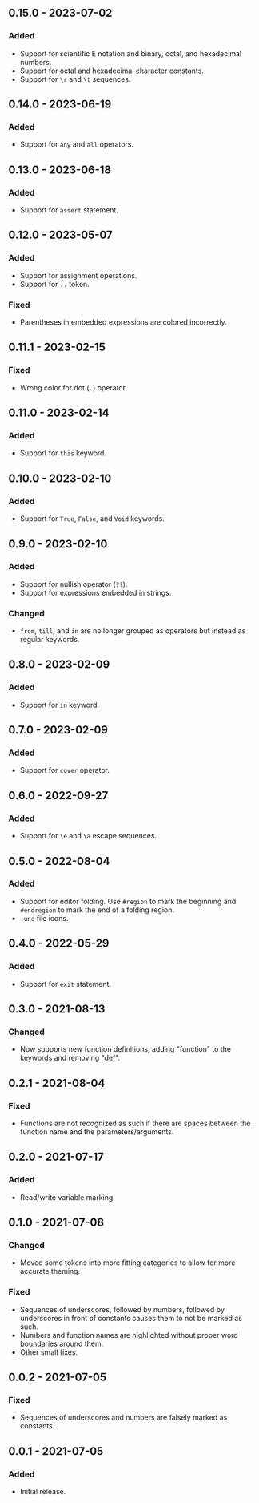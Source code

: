 ## 0.15.0 - 2023-07-02

### Added
- Support for scientific E notation and binary, octal, and hexadecimal numbers.
- Support for octal and hexadecimal character constants.
- Support for `\r` and `\t` sequences.

## 0.14.0 - 2023-06-19

### Added
- Support for `any` and `all` operators.

## 0.13.0 - 2023-06-18

### Added
- Support for `assert` statement.

## 0.12.0 - 2023-05-07

### Added
- Support for assignment operations.
- Support for `..` token.

### Fixed
- Parentheses in embedded expressions are colored incorrectly.

## 0.11.1 - 2023-02-15

### Fixed
- Wrong color for dot (`.`) operator.

## 0.11.0 - 2023-02-14

### Added
- Support for `this` keyword.

## 0.10.0 - 2023-02-10

### Added
- Support for `True`, `False`, and `Void` keywords.

## 0.9.0 - 2023-02-10

### Added
- Support for nullish operator (`??`).
- Support for expressions embedded in strings.

### Changed
- `from`, `till`, and `in` are no longer grouped as operators but instead as regular keywords.

## 0.8.0 - 2023-02-09

### Added
- Support for `in` keyword.

## 0.7.0 - 2023-02-09

### Added
- Support for `cover` operator.

## 0.6.0 - 2022-09-27

### Added
- Support for `\e` and `\a` escape sequences.

## 0.5.0 - 2022-08-04

### Added
- Support for editor folding. Use `#region` to mark the beginning and `#endregion` to mark the end of a folding region.
- `.une` file icons.

## 0.4.0 - 2022-05-29

### Added
- Support for `exit` statement.

## 0.3.0 - 2021-08-13

### Changed
- Now supports new function definitions, adding "function" to the keywords and removing "def".

## 0.2.1 - 2021-08-04

### Fixed
- Functions are not recognized as such if there are spaces between the function name and the parameters/arguments.

## 0.2.0 - 2021-07-17

### Added
- Read/write variable marking.

## 0.1.0 - 2021-07-08

### Changed
- Moved some tokens into more fitting categories to allow for more accurate theming.

### Fixed
- Sequences of underscores, followed by numbers, followed by underscores in front of constants causes them to not be marked as such.
- Numbers and function names are highlighted without proper word boundaries around them.
- Other small fixes.

## 0.0.2 - 2021-07-05

### Fixed
- Sequences of underscores and numbers are falsely marked as constants.

## 0.0.1 - 2021-07-05

### Added
- Initial release.
